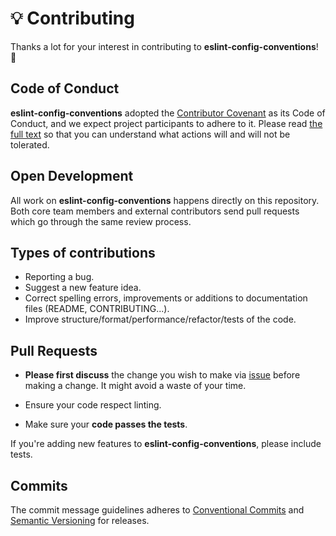 # 💡 Contributing

Thanks a lot for your interest in contributing to **eslint-config-conventions**! 🎉

## Code of Conduct

**eslint-config-conventions** adopted the [Contributor Covenant](https://www.contributor-covenant.org/) as its Code of Conduct, and we expect project participants to adhere to it. Please read [the full text](./CODE_OF_CONDUCT.md) so that you can understand what actions will and will not be tolerated.

## Open Development

All work on **eslint-config-conventions** happens directly on this repository. Both core team members and external contributors send pull requests which go through the same review process.

## Types of contributions

- Reporting a bug.
- Suggest a new feature idea.
- Correct spelling errors, improvements or additions to documentation files (README, CONTRIBUTING...).
- Improve structure/format/performance/refactor/tests of the code.

## Pull Requests

- **Please first discuss** the change you wish to make via [issue](https://github.com/theoludwig/eslint-config-conventions/issues) before making a change. It might avoid a waste of your time.

- Ensure your code respect linting.

- Make sure your **code passes the tests**.

If you're adding new features to **eslint-config-conventions**, please include tests.

## Commits

The commit message guidelines adheres to [Conventional Commits](https://www.conventionalcommits.org/) and [Semantic Versioning](https://semver.org/) for releases.

